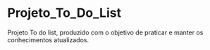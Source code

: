 # Projeto_To_Do_List
Projeto To do list, produzido com o objetivo de praticar e manter os conhecimentos atualizados.

